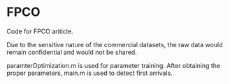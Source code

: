 # FPCO
 Code for FPCO ariticle.
 
 Due to the sensitive nature of the commercial datasets, the raw data would remain confidential and would not be shared.
 
 paramterOptimization.m is used for parameter training. After obtaining the proper parameters, main.m is used to detect first arrivals.
